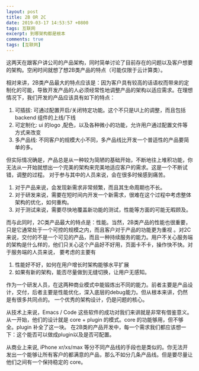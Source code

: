 ```yaml
---
layout: post
title: 2B OR 2C
date: 2019-03-17 14:53:57 +0800
tags: 互联网
excerpt: 到哪架构都是根本
comments: true
tags: [互联网]
---
```


这两天在跟客户讲公司的产品架构，同时简单讨论了目前存在的问题以及客户想要的架构。空闲时间就想了想2B类产品的特点（可能仅限于云计算类）。

相对来讲，2B类产品最大的特点应该是：因为客户具有较高的话语权而带来的定制化的可能，导致开发产品的人必须经常性地调整产品的架构以适应需求。在理想情况下，我们开发的产品应该具有如下的特点：

1. 可插拔: 可通过配置开启/关闭特定功能。这个不只是UI上的调整，而且包括 backend 组件的上线/下线
2. 可定制化: ui 的logo ,配色，以及各种微小的功能，允许用户通过配置文件等方式来改变
3. 多产品线: 不同客户的规模大小不同，多产品线比开发一个普适性的产品要简单的多。

但实际情况确是，产品总是从一种较为简陋的基础开始，不断地往上堆积功能，你无法从一开始就想出一个完美的架构来完美地适应客户的需求。这是一个不断试错，调整的过程。
对于参与其中的人员来说，会在很多时候感到痛苦。

1. 对于产品来说，会发现新需求非常频繁，而且其生命周期也不长。
2. 对于研发来说，需要在短时间内开发一个新需求，很难在这个过程中考虑整体架构的优化，如何重构。
3. 对于测试来说，需要尽快地覆盖新功能的测试，性能等方面的可能无暇顾及。


而与此同时，2C类产品最大的特点是：性能。当然，2B类产品的性能也很重要，只是它通常处于一个可控的规模之内，而且客户对于产品的功能更为重视
。对2C来说，交付的不是一个可见的产品，而且一种持续服务的能力。用户不关心服务端的架构是什么样的，他们只关心这个产品好不好用，页面卡不卡，操作快不快。对于服务端的人员来说，
要考虑的主要有

1. 性能好不好，如何在用户增长时架构能够水平扩展
2. 如果有新的架构，能否尽量做到无缝切换，让用户无感知。

作为一个研发人员，在这两种商业模式中能锻炼出不同的能力。前者主要是产品设计，交付，后者主要是性能优化，深入底层的debug能力。但从根本来讲，仍然是有很多共同点的。
一个优秀的架构设计，仍是问题的核心。

从技术上来说，Emacs / Code 这些软件的成功对我们来讲就是非常有借鉴意义。从一开始，他们的设计就是 core + plugin 的模式。core 的功能够用，但不够全。plugin 补全了这一块。
在2B类的产品开发中，每一个需求我们都应该想一下：这个能否可以做成plugin以及是否可配置。

从商业上来说, iPhone xr/xs/max 等分不同产品线的手段也是类似的。你无法开发出一个能够让所有客户的都满意的产品，那么不如分几条产品线。但是要尽量让他们之间有一个保持稳定的 core。




